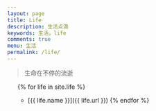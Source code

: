 ```yaml
---
layout: page
title: Life
description: 生活点滴
keywords: 生活，life
comments: true
menu: 生活
permalink: /life/
---
```


> 生命在不停的流逝

<ul class="listing">

{% for life in site.life %}
* [{{ life.name }}]({{ life.url }})
{% endfor %}

</ul>
